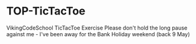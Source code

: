 # TOP-TicTacToe
VikingCodeSchool TicTacToe Exercise
Please don't hold the long pause against me - I've been away for the Bank Holiday weekend (back 9 May) 
